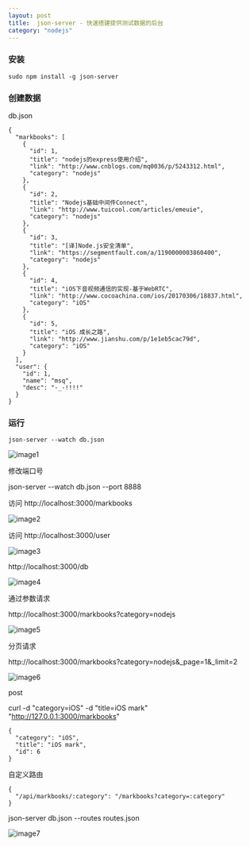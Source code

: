 ```yaml
---
layout: post
title:  json-server - 快速搭建提供测试数据的后台
category: "nodejs"
---
```


### 安装

	sudo npm install -g json-server
	
### 创建数据

db.json

	{
	  "markbooks": [
	    {
	      "id": 1,
	      "title": "nodejs的express使用介绍",
	      "link": "http://www.cnblogs.com/mq0036/p/5243312.html",
	      "category": "nodejs"
	    },
	    {
	      "id": 2,
	      "title": "Nodejs基础中间件Connect",
	      "link": "http://www.tuicool.com/articles/emeuie",
	      "category": "nodejs"
	    },
	    {
	      "id": 3,
	      "title": "[译]Node.js安全清单",
	      "link": "https://segmentfault.com/a/1190000003860400",
	      "category": "nodejs"
	    },
	    {
	      "id": 4,
	      "title": "iOS下音视频通信的实现-基于WebRTC",
	      "link": "http://www.cocoachina.com/ios/20170306/18837.html",
	      "category": "iOS"
	    },
	    {
	      "id": 5,
	      "title": "iOS 成长之路",
	      "link": "http://www.jianshu.com/p/1e1eb5cac79d",
	      "category": "iOS"
	    }
	  ],
	  "user": {
	    "id": 1,
	    "name": "msq",
	    "desc": "-_-!!!!"
	  }
	}

### 运行

	json-server --watch db.json
	
![image1](/images/posts/JsonServer/1.png)

修改端口号

json-server --watch db.json --port 8888


访问 http://localhost:3000/markbooks

![image2](/images/posts/JsonServer/2.png)

访问 http://localhost:3000/user

![image3](/images/posts/JsonServer/3.png)

http://localhost:3000/db

![image4](/images/posts/JsonServer/4.png)

通过参数请求

http://localhost:3000/markbooks?category=nodejs

![image5](/images/posts/JsonServer/5.png)

分页请求

http://localhost:3000/markbooks?category=nodejs&_page=1&_limit=2

![image6](/images/posts/JsonServer/6.png)

post

curl -d "category=iOS" -d "title=iOS mark" "http://127.0.0.1:3000/markbooks"

	{
      "category": "iOS",
      "title": "iOS mark",
      "id": 6
    }

自定义路由

	{
	  "/api/markbooks/:category": "/markbooks?category=:category"
	}

json-server db.json --routes routes.json

![image7](/images/posts/JsonServer/7.png)


